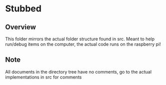 # Stubbed

## Overview
This folder mirrors the actual folder structure found in src. Meant to help run/debug items on the computer, the actual code runs on the raspberry pi!

## Note
All documents in the directory tree have no comments, go to the actual implementations in src for comments
